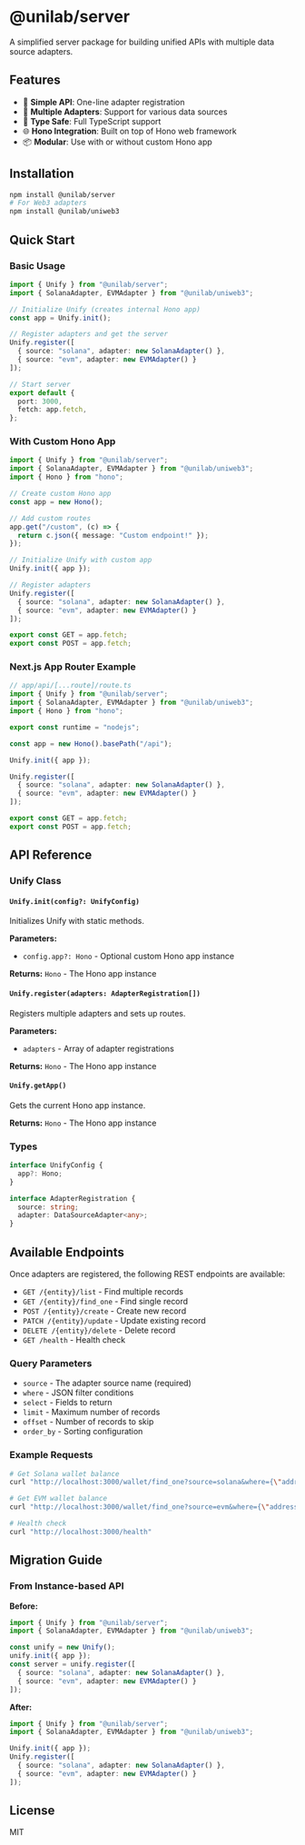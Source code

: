 # @unilab/server

A simplified server package for building unified APIs with multiple data source adapters.

## Features

- 🚀 **Simple API**: One-line adapter registration
- 🔌 **Multiple Adapters**: Support for various data sources
- 🎯 **Type Safe**: Full TypeScript support
- 🌐 **Hono Integration**: Built on top of Hono web framework
- 📦 **Modular**: Use with or without custom Hono app

## Installation

```bash
npm install @unilab/server
# For Web3 adapters
npm install @unilab/uniweb3
```

## Quick Start

### Basic Usage

```typescript
import { Unify } from "@unilab/server";
import { SolanaAdapter, EVMAdapter } from "@unilab/uniweb3";

// Initialize Unify (creates internal Hono app)
const app = Unify.init();

// Register adapters and get the server
Unify.register([
  { source: "solana", adapter: new SolanaAdapter() },
  { source: "evm", adapter: new EVMAdapter() }
]);

// Start server
export default {
  port: 3000,
  fetch: app.fetch,
};
```

### With Custom Hono App

```typescript
import { Unify } from "@unilab/server";
import { SolanaAdapter, EVMAdapter } from "@unilab/uniweb3";
import { Hono } from "hono";

// Create custom Hono app
const app = new Hono();

// Add custom routes
app.get("/custom", (c) => {
  return c.json({ message: "Custom endpoint!" });
});

// Initialize Unify with custom app
Unify.init({ app });

// Register adapters
Unify.register([
  { source: "solana", adapter: new SolanaAdapter() },
  { source: "evm", adapter: new EVMAdapter() }
]);

export const GET = app.fetch;
export const POST = app.fetch;
```

### Next.js App Router Example

```typescript
// app/api/[...route]/route.ts
import { Unify } from "@unilab/server";
import { SolanaAdapter, EVMAdapter } from "@unilab/uniweb3";
import { Hono } from "hono";

export const runtime = "nodejs";

const app = new Hono().basePath("/api");

Unify.init({ app });

Unify.register([
  { source: "solana", adapter: new SolanaAdapter() },
  { source: "evm", adapter: new EVMAdapter() }
]);

export const GET = app.fetch;
export const POST = app.fetch;
```

## API Reference

### Unify Class

#### `Unify.init(config?: UnifyConfig)`

Initializes Unify with static methods.

**Parameters:**
- `config.app?: Hono` - Optional custom Hono app instance

**Returns:** `Hono` - The Hono app instance

#### `Unify.register(adapters: AdapterRegistration[])`

Registers multiple adapters and sets up routes.

**Parameters:**
- `adapters` - Array of adapter registrations

**Returns:** `Hono` - The Hono app instance

#### `Unify.getApp()`

Gets the current Hono app instance.

**Returns:** `Hono` - The Hono app instance

### Types

```typescript
interface UnifyConfig {
  app?: Hono;
}

interface AdapterRegistration {
  source: string;
  adapter: DataSourceAdapter<any>;
}
```

## Available Endpoints

Once adapters are registered, the following REST endpoints are available:

- `GET /{entity}/list` - Find multiple records
- `GET /{entity}/find_one` - Find single record  
- `POST /{entity}/create` - Create new record
- `PATCH /{entity}/update` - Update existing record
- `DELETE /{entity}/delete` - Delete record
- `GET /health` - Health check

### Query Parameters

- `source` - The adapter source name (required)
- `where` - JSON filter conditions
- `select` - Fields to return
- `limit` - Maximum number of records
- `offset` - Number of records to skip
- `order_by` - Sorting configuration

### Example Requests

```bash
# Get Solana wallet balance
curl "http://localhost:3000/wallet/find_one?source=solana&where={\"address\":\"your_wallet_address\"}"

# Get EVM wallet balance
curl "http://localhost:3000/wallet/find_one?source=evm&where={\"address\":\"your_wallet_address\",\"network\":\"ethereum\"}"

# Health check
curl "http://localhost:3000/health"
```

## Migration Guide

### From Instance-based API

**Before:**
```typescript
import { Unify } from "@unilab/server";
import { SolanaAdapter, EVMAdapter } from "@unilab/uniweb3";

const unify = new Unify();
unify.init({ app });
const server = unify.register([
  { source: "solana", adapter: new SolanaAdapter() },
  { source: "evm", adapter: new EVMAdapter() }
]);
```

**After:**
```typescript
import { Unify } from "@unilab/server";
import { SolanaAdapter, EVMAdapter } from "@unilab/uniweb3";

Unify.init({ app });
Unify.register([
  { source: "solana", adapter: new SolanaAdapter() },
  { source: "evm", adapter: new EVMAdapter() }
]);
```

## License

MIT 